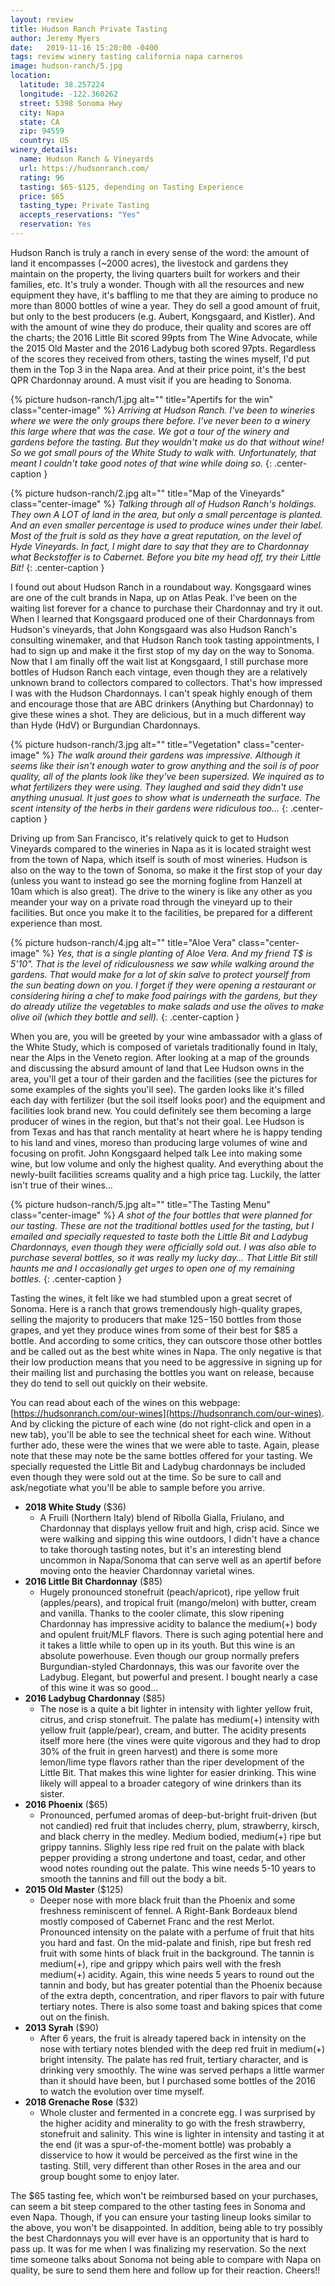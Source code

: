 ```yaml
---
layout: review
title: Hudson Ranch Private Tasting
author: Jeremy Myers
date:   2019-11-16 15:20:00 -0400
tags: review winery tasting california napa carneros
image: hudson-ranch/5.jpg
location:
  latitude: 38.257224
  longitude: -122.360262
  street: 5398 Sonoma Hwy
  city: Napa
  state: CA
  zip: 94559
  country: US
winery_details:
  name: Hudson Ranch & Vineyards
  url: https://hudsonranch.com/
  rating: 96
  tasting: $65-$125, depending on Tasting Experience
  price: $65
  tasting_type: Private Tasting
  accepts_reservations: "Yes"
  reservation: Yes
---
```

Hudson Ranch is truly a ranch in every sense of the word: the amount of land it encompasses (~2000 acres), the livestock and gardens they maintain on the property, the living quarters built for workers and their families, etc.  It's truly a wonder.  Though with all the resources and new equipment they have, it's baffling to me that they are aiming to produce no more than 8000 bottles of wine a year.  They do sell a good amount of fruit, but only to the best producers (e.g. Aubert, Kongsgaard, and Kistler).  And with the amount of wine they do produce, their quality and scores are off the charts; the 2016 Little Bit scored 99pts from The Wine Advocate, while the 2015 Old Master and the 2016 Ladybug both scored 97pts.  Regardless of the scores they received from others, tasting the wines myself, I'd put them in the Top 3 in the Napa area.  And at their price point, it's the best QPR Chardonnay around.  A must visit if you are heading to Sonoma.

{% picture hudson-ranch/1.jpg alt="" title="Apertifs for the win" class="center-image" %}
*Arriving at Hudson Ranch.  I've been to wineries where we were the only groups there before.  I've never been to a winery this large where that was the case.  We got a tour of the winery and gardens before the tasting.  But they wouldn't make us do that without wine!  So we got small pours of the White Study to walk with.  Unfortunately, that meant I couldn't take good notes of that wine while doing so.*
{: .center-caption }

{% picture hudson-ranch/2.jpg alt="" title="Map of the Vineyards" class="center-image" %}
*Talking through all of Hudson Ranch's holdings.  They own A LOT of land in the area, but only a small percentage is planted.  And an even smaller percentage is used to produce wines under their label.  Most of the fruit is sold as they have a great reputation, on the level of Hyde Vineyards.  In fact, I might dare to say that they are to Chardonnay what Beckstoffer is to Cabernet.  Before you bite my head off, try their Little Bit!*
{: .center-caption }

I found out about Hudson Ranch in a roundabout way.  Kongsgaard wines are one of the cult brands in Napa, up on Atlas Peak.  I've been on the waiting list forever for a chance to purchase their Chardonnay and try it out.  When I learned that Kongsgaard produced one of their Chardonnays from Hudson's vineyards, that John Kongsgaard was also Hudson Ranch's consulting winemaker, and that Hudson Ranch took tasting appointments, I had to sign up and make it the first stop of my day on the way to Sonoma.  Now that I am finally off the wait list at Kongsgaard, I still purchase more bottles of Hudson Ranch each vintage, even though they are a relatively unknown brand to collectors compared to collectors.  That's how impressed I was with the Hudson Chardonnays.  I can't speak highly enough of them and encourage those that are ABC drinkers (Anything but Chardonnay) to give these wines a shot.  They are delicious, but in a much different way than Hyde (HdV) or Burgundian Chardonnays.

{% picture hudson-ranch/3.jpg alt="" title="Vegetation" class="center-image" %}
*The walk around their gardens was impressive.  Although it seems like their isn't enough water to grow anything and the soil is of poor quality, all of the plants look like they've been supersized.  We inquired as to what fertilizers they were using.  They laughed and said they didn't use anything unusual.  It just goes to show what is underneath the surface.  The scent intensity of the herbs in their gardens were ridiculous too...*
{: .center-caption }

Driving up from San Francisco, it's relatively quick to get to Hudson Vineyards compared to the wineries in Napa as it is located straight west from the town of Napa, which itself is south of most wineries.  Hudson is also on the way to the town of Sonoma, so make it the first stop of your day (unless you want to instead go see the morning fogline from Hanzell at 10am which is also great).  The drive to the winery is like any other as you meander your way on a private road through the vineyard up to their facilities.  But once you make it to the facilities, be prepared for a different experience than most.

{% picture hudson-ranch/4.jpg alt="" title="Aloe Vera" class="center-image" %}
*Yes, that is a single planting of Aloe Vera.  And my friend T$ is 5'10".  That is the level of ridiculousness we saw while walking around the gardens.  That would make for a lot of skin salve to protect yourself from the sun beating down on you.  I forget if they were opening a restaurant or considering hiring a chef to make food pairings with the gardens, but they do already utilize the vegetables to make salads and use the olives to make olive oil (which they bottle and sell).*
{: .center-caption }

When you are, you will be greeted by your wine ambassador with a glass of the White Study, which is composed of varietals traditionally found in Italy, near the Alps in the Veneto region.  After looking at a map of the grounds and discussing the absurd amount of land that Lee Hudson owns in the area, you'll get a tour of their garden and the facilities (see the pictures for some examples of the sights you'll see).  The garden looks like it's filled each day with fertilizer (but the soil itself looks poor) and the equipment and facilities look brand new.  You could definitely see them becoming a large producer of wines in the region, but that's not their goal.  Lee Hudson is from Texas and has that ranch mentality at heart where he is happy tending to his land and vines, moreso than producing large volumes of wine and focusing on profit.  John Kongsgaard helped talk Lee into making some wine, but low volume and only the highest quality.  And everything about the newly-built facilities screams quality and a high price tag.  Luckily, the latter isn't true of their wines...

{% picture hudson-ranch/5.jpg alt="" title="The Tasting Menu" class="center-image" %}
*A shot of the four bottles that were planned for our tasting.  These are not the traditional bottles used for the tasting, but I emailed and specially requested to taste both the Little Bit and Ladybug Chardonnays, even though they were officially sold out.  I was also able to purchase several bottles, so it was really my lucky day...  That Little Bit still haunts me and I occasionally get urges to open one of my remaining bottles.*
{: .center-caption }

Tasting the wines, it felt like we had stumbled upon a great secret of Sonoma.  Here is a ranch that grows tremendously high-quality grapes, selling the majority to producers that make $125-$150 bottles from those grapes, and yet they produce wines from some of their best for $85 a bottle.  And according to some critics, they can outscore those other bottles and be called out as the best white wines in Napa.  The only negative is that their low production means that you need to be aggressive in signing up for their mailing list and purchasing the bottles you want on release, because they do tend to sell out quickly on their website.

You can read about each of the wines on this webpage: [https://hudsonranch.com/our-wines](https://hudsonranch.com/our-wines).  And by clicking the picture of each wine (do not right-click and open in a new tab), you'll be able to see the technical sheet for each wine.  Without further ado, these were the wines that we were able to taste.  Again, please note that these may note be the same bottles offered for your tasting.  We specially requested the Little Bit and Ladybug chardonnays be included even though they were sold out at the time.  So be sure to call and ask/negotiate what you'll be able to sample before you arrive.

* **2018 White Study** ($36)
  * A Fruili (Northern Italy) blend of Ribolla Gialla, Friulano, and Chardonnay that displays yellow fruit and high, crisp acid.  Since we were walking and sipping this wine outdoors, I didn't have a chance to take thorough tasting notes, but it's an interesting blend uncommon in Napa/Sonoma that can serve well as an apertif before moving onto the heavier Chardonnay varietal wines.
* **2016 Little Bit Chardonnay** ($85)
  * Hugely pronounced stonefruit (peach/apricot), ripe yellow fruit (apples/pears), and tropical fruit (mango/melon) with butter, cream and vanilla.  Thanks to the cooler climate, this slow ripening Chardonnay has impressive acidity to balance the medium(+) body and opulent fruit/MLF flavors.  There is such aging potential here and it takes a little while to open up in its youth.  But this wine is an absolute powerhouse.  Even though our group normally prefers Burgundian-styled Chardonnays, this was our favorite over the Ladybug.  Elegant, but powerful and present.  I bought nearly a case of this wine it was so good...
* **2016 Ladybug Chardonnay** ($85)
  * The nose is a quite a bit lighter in intensity with lighter yellow fruit, citrus, and crisp stonefruit.  The palate has medium(+) intensity with yellow fruit (apple/pear), cream, and butter.  The acidity presents itself more here (the vines were quite vigorous and they had to drop 30% of the fruit in green harvest) and there is some more lemon/lime type flavors rather than the riper development of the Little Bit.  That makes this wine lighter for easier drinking.  This wine likely will appeal to a broader category of wine drinkers than its sister.
* **2016 Phoenix** ($65)
  * Pronounced, perfumed aromas of deep-but-bright fruit-driven (but not candied) red fruit that includes cherry, plum, strawberry, kirsch, and black cherry in the medley.  Medium bodied, medium(+) ripe but grippy tannins.  Slighly less ripe red fruit on the palate with black pepper providing a strong undertone and toast, cedar, and other wood notes rounding out the palate.  This wine needs 5-10 years to smooth the tannins and fill out the body a bit.
* **2015 Old Master** ($125)
  * Deeper nose with more black fruit than the Phoenix and some freshness reminiscent of fennel.  A Right-Bank Bordeaux blend mostly composed of Cabernet Franc and the rest Merlot.  Pronounced intensity on the palate with a perfume of fruit that hits you hard and fast.  On the mid-palate and finish, ripe but fresh red fruit with some hints of black fruit in the background.  The tannin is medium(+), ripe and grippy which pairs well with the fresh medium(+) acidity.  Again, this wine needs 5 years to round out the tannin and body, but has greater potential than the Phoenix because of the extra depth, concentration, and riper flavors to pair with future tertiary notes.  There is also some toast and baking spices that come out on the finish.
* **2013 Syrah** ($90)
  * After 6 years, the fruit is already tapered back in intensity on the nose with tertiary notes blended with the deep red fruit in medium(+) bright intensity.  The palate has red fruit, tertiary character, and is drinking very smoothly.  The wine was served perhaps a little warmer than it should have been, but I purchased some bottles of the 2016 to watch the evolution over time myself.
* **2018 Grenache Rose** ($32)
  * Whole cluster and fermented in a concrete egg.  I was surprised by the higher acidity and minerality to go with the fresh strawberry, stonefruit and salinity.  This wine is lighter in intensity and tasting it at the end (it was a spur-of-the-moment bottle) was probably a disservice to how it would be perceived as the first wine in the tasting.  Still, very different than other Roses in the area and our group bought some to enjoy later.

The $65 tasting fee, which won't be reimbursed based on your purchases, can seem a bit steep compared to the other tasting fees in Sonoma and even Napa.  Though, if you can ensure your tasting lineup looks similar to the above, you won't be disappointed.  In addition, being able to try possibly the best Chardonnays you will ever have is an opportunity that is hard to pass up.  It was for me when I was finalizing my reservation.  So the next time someone talks about Sonoma not being able to compare with Napa on quality, be sure to send them here and follow up for their reaction.  Cheers!!
